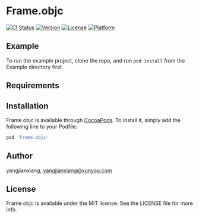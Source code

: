 # Frame.objc

[![CI Status](https://img.shields.io/travis/yangjianxiang/Frame.objc.svg?style=flat)](https://travis-ci.org/yangjianxiang/Frame.objc)
[![Version](https://img.shields.io/cocoapods/v/Frame.objc.svg?style=flat)](https://cocoapods.org/pods/Frame.objc)
[![License](https://img.shields.io/cocoapods/l/Frame.objc.svg?style=flat)](https://cocoapods.org/pods/Frame.objc)
[![Platform](https://img.shields.io/cocoapods/p/Frame.objc.svg?style=flat)](https://cocoapods.org/pods/Frame.objc)

## Example

To run the example project, clone the repo, and run `pod install` from the Example directory first.

## Requirements

## Installation

Frame.objc is available through [CocoaPods](https://cocoapods.org). To install
it, simply add the following line to your Podfile:

```ruby
pod 'Frame.objc'
```

## Author

yangjianxiang, yangjianxiang@xunyou.com

## License

Frame.objc is available under the MIT license. See the LICENSE file for more info.
